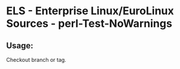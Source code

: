 # ELS - Enterprise Linux/EuroLinux Sources - perl-Test-NoWarnings 
## Usage:
  Checkout branch or tag.
